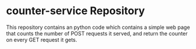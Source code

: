 # counter-service Repository
This repository contains an python code which contains a simple web page that counts the number of POST requests it served, and return the counter on every GET request it gets.
